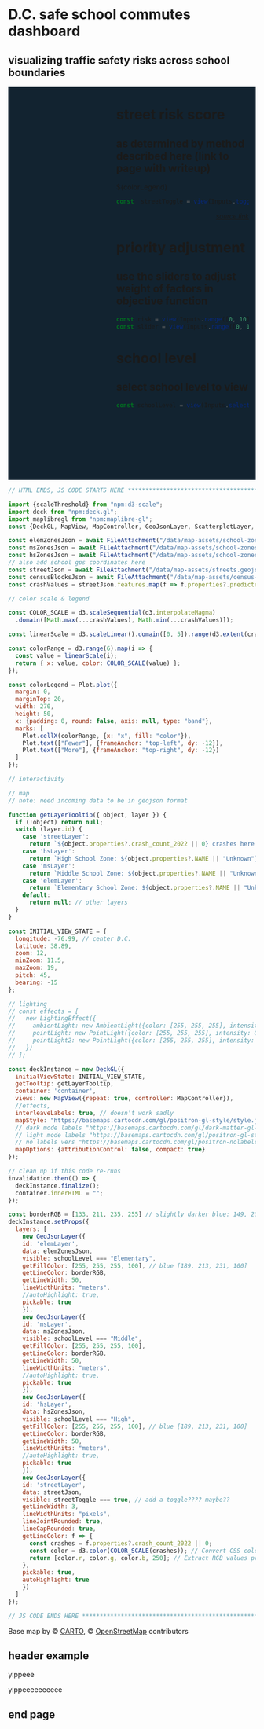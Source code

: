 <script src="https://unpkg.com/maplibre-gl@3.0.0/dist/maplibre-gl.js"></script>

<div>
  <h1>D.C. safe school commutes dashboard </h1>
  <h2>visualizing traffic safety risks across school boundaries</h2>
</div>

<div style="width: 100%; position: relative;">
<div class=card style="max-width: 270px; position: absolute; top:0; margin-left: 14px; right: 14px; z-index:1;">

# street risk score
## as determined by method described here (link to page with writeup)

${colorLegend}

```js
const  streetToggle = view(Inputs.toggle({label: "Toggle street view", value: true}));
```

<div style="font-size: small; text-align: right; font-style: italic;"><a href="https://www.datadrivenstreets.org/">source link</a></div>

# priority adjustment
## use the sliders to adjust weight of factors in objective function

```js
const risk = view(Inputs.range([0, 10], {value: 1, label: "Risk Score", step: 1}));
const slider = view(Inputs.range([0, 10], {value: 1, label: "Distance", step: 1}));
```

# school level
## select school level to view

```js
const schoolLevel = view(Inputs.select(["None", "Elementary", "Middle", "High"], {value: "Elementary", label: "School Level"}));
```

</div>
<div id="container" style="background: rgb(18,35,48); height: 800px; width: 100%;"></div>
</div>

```js
// HTML ENDS, JS CODE STARTS HERE ******************************************************************************************************************

import {scaleThreshold} from "npm:d3-scale";
import deck from "npm:deck.gl";
import maplibregl from "npm:maplibre-gl";
const {DeckGL, MapView, MapController, GeoJsonLayer, ScatterplotLayer, AmbientLight, LightingEffect, PointLight} = deck;

const elemZonesJson = await FileAttachment("/data/map-assets/school-zones/elem-school-zones.geojson").json();
const msZonesJson = await FileAttachment("/data/map-assets/school-zones/middle-school-zones.geojson").json();
const hsZonesJson = await FileAttachment("/data/map-assets/school-zones/high-school-zones.geojson").json();
// also add school gps coordinates here
const streetJson = await FileAttachment("/data/map-assets/streets.geojson").json(); // note this
const censusBlocksJson = await FileAttachment("/data/map-assets/census-blocks.geojson").json();
const crashValues = streetJson.features.map(f => f.properties?.predicted_crashes_2022 || 0);

// color scale & legend

const COLOR_SCALE = d3.scaleSequential(d3.interpolateMagma)
  .domain([Math.max(...crashValues), Math.min(...crashValues)]);

const linearScale = d3.scaleLinear().domain([0, 5]).range(d3.extent(crashValues));

const colorRange = d3.range(6).map(i => {
  const value = linearScale(i);
  return { x: value, color: COLOR_SCALE(value) };
});

const colorLegend = Plot.plot({
  margin: 0,
  marginTop: 20,
  width: 270,
  height: 50,
  x: {padding: 0, round: false, axis: null, type: "band"},
  marks: [
    Plot.cellX(colorRange, {x: "x", fill: "color"}),
    Plot.text(["Fewer"], {frameAnchor: "top-left", dy: -12}),
    Plot.text(["More"], {frameAnchor: "top-right", dy: -12})
  ]
});

// interactivity

// map
// note: need incoming data to be in geojson format

function getLayerTooltip({ object, layer }) {
  if (!object) return null;
  switch (layer.id) {
    case 'streetLayer':
      return `${object.properties?.crash_count_2022 || 0} crashes here in 2022 (risk score will go here)`;
    case 'hsLayer':
      return `High School Zone: ${object.properties?.NAME || "Unknown"}`;
    case 'msLayer':
      return `Middle School Zone: ${object.properties?.NAME || "Unknown"}`;
    case 'elemLayer':
      return `Elementary School Zone: ${object.properties?.NAME || "Unknown"}`;
    default:
      return null; // other layers
  }
}

const INITIAL_VIEW_STATE = {
  longitude: -76.99, // center D.C.
  latitude: 38.89,
  zoom: 12,
  minZoom: 11.5,
  maxZoom: 19,
  pitch: 45,
  bearing: -15
};

// lighting
// const effects = [
//   new LightingEffect({
//     ambientLight: new AmbientLight({color: [255, 255, 255], intensity: 1.0}),
//     pointLight: new PointLight({color: [255, 255, 255], intensity: 0.8, position: [-0.144528, 49.739968, 80000]}),
//     pointLight2: new PointLight({color: [255, 255, 255], intensity: 0.8, position: [-3.807751, 54.104682, 8000]})
//   })
// ];

const deckInstance = new DeckGL({
  initialViewState: INITIAL_VIEW_STATE,
  getTooltip: getLayerTooltip,
  container: 'container',
  views: new MapView({repeat: true, controller: MapController}),
  //effects,
  interleaveLabels: true, // doesn't work sadly
  mapStyle: "https://basemaps.cartocdn.com/gl/positron-gl-style/style.json",
  // dark mode labels "https://basemaps.cartocdn.com/gl/dark-matter-gl-style/style.json"
  // light mode labels "https://basemaps.cartocdn.com/gl/positron-gl-style/style.json",
  // no labels vers "https://basemaps.cartocdn.com/gl/positron-nolabels-gl-style/style.json"
  mapOptions: {attributionControl: false, compact: true}
});

// clean up if this code re-runs
invalidation.then(() => {
  deckInstance.finalize();
  container.innerHTML = "";
});

const borderRGB = [133, 211, 235, 255] // slightly darker blue: 149, 205, 222, 255]
deckInstance.setProps({
  layers: [
    new GeoJsonLayer({
    id: 'elemLayer',
    data: elemZonesJson,
    visible: schoolLevel === "Elementary",
    getFillColor: [255, 255, 255, 100], // blue [189, 213, 231, 100]
    getLineColor: borderRGB,
    getLineWidth: 50,
    lineWidthUnits: "meters",
    //autoHighlight: true,
    pickable: true
    }),
    new GeoJsonLayer({
    id: 'msLayer',
    data: msZonesJson,
    visible: schoolLevel === "Middle",
    getFillColor: [255, 255, 255, 100],
    getLineColor: borderRGB,
    getLineWidth: 50,
    lineWidthUnits: "meters",
    //autoHighlight: true,
    pickable: true
    }),
    new GeoJsonLayer({
    id: 'hsLayer',
    data: hsZonesJson,
    visible: schoolLevel === "High",
    getFillColor: [255, 255, 255, 100], // blue [189, 213, 231, 100]
    getLineColor: borderRGB,
    getLineWidth: 50,
    lineWidthUnits: "meters",
    //autoHighlight: true,
    pickable: true
    }),
    new GeoJsonLayer({
    id: 'streetLayer',
    data: streetJson,
    visible: streetToggle === true, // add a toggle???? maybe??
    getLineWidth: 3,
    lineWidthUnits: "pixels",
    lineJointRounded: true,
    lineCapRounded: true,
    getLineColor: f => {
      const crashes = f.properties?.crash_count_2022 || 0;
      const color = d3.color(COLOR_SCALE(crashes)); // Convert CSS color string to d3 color object
      return [color.r, color.g, color.b, 250]; // Extract RGB values properly
    },
    pickable: true,
    autoHighlight: true
    })
  ]
});

// JS CODE ENDS HERE ******************************************************************************************************************

```

Base map by © [CARTO](https://carto.com/platform), © [OpenStreetMap](https://www.openstreetmap.org/copyright) contributors

## header example

yippeee

yippeeeeeeeeee

## end page